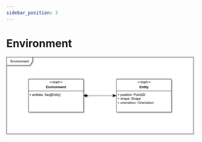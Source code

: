 ```yaml
---
sidebar_position: 3
---
```


# Environment

![Environment](../../static/img/04-detailed-design/environment.png)